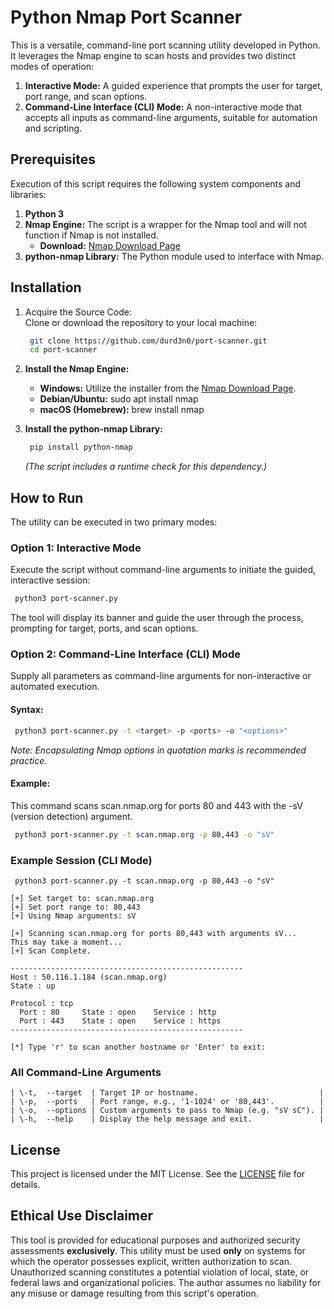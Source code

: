 # **Python Nmap Port Scanner**

This is a versatile, command-line port scanning utility developed in Python. It leverages the Nmap engine to scan hosts and provides two distinct modes of operation:

1. **Interactive Mode:** A guided experience that prompts the user for target, port range, and scan options.  
2. **Command-Line Interface (CLI) Mode:** A non-interactive mode that accepts all inputs as command-line arguments, suitable for automation and scripting.

## **Prerequisites**

Execution of this script requires the following system components and libraries:

1. **Python 3**  
2. **Nmap Engine:** The script is a wrapper for the Nmap tool and will not function if Nmap is not installed.  
   * **Download:** [Nmap Download Page](https://nmap.org/download.html)  
3. **python-nmap Library:** The Python module used to interface with Nmap.

## **Installation**

1. Acquire the Source Code:  
   Clone or download the repository to your local machine:  
   ```bash
    git clone https://github.com/durd3n0/port-scanner.git  
    cd port-scanner
   ```

2. **Install the Nmap Engine:**  
   * **Windows:** Utilize the installer from the [Nmap Download Page](https://nmap.org/download.html).  
   * **Debian/Ubuntu:** sudo apt install nmap  
   * **macOS (Homebrew):** brew install nmap  
3. **Install the python-nmap Library:**  
   ```bash
    pip install python-nmap
   ```
   *(The script includes a runtime check for this dependency.)*

## **How to Run**

The utility can be executed in two primary modes:

### **Option 1: Interactive Mode**

Execute the script without command-line arguments to initiate the guided, interactive session:  
```bash
 python3 port-scanner.py
```
The tool will display its banner and guide the user through the process, prompting for target, ports, and scan options.

### **Option 2: Command-Line Interface (CLI) Mode**

Supply all parameters as command-line arguments for non-interactive or automated execution.

#### **Syntax:**
```bash
 python3 port-scanner.py -t <target> -p <ports> -o "<options>"
```
*Note: Encapsulating Nmap options in quotation marks is recommended practice.*

#### **Example:**

This command scans scan.nmap.org for ports 80 and 443 with the \-sV (version detection) argument.  
```bash
 python3 port-scanner.py -t scan.nmap.org -p 80,443 -o "sV"
```
### **Example Session (CLI Mode)**
```
 python3 port-scanner.py -t scan.nmap.org -p 80,443 -o "sV"

[+] Set target to: scan.nmap.org
[+] Set port range to: 80,443
[+] Using Nmap arguments: sV

[+] Scanning scan.nmap.org for ports 80,443 with arguments sV...
This may take a moment...
[+] Scan Complete.

----------------------------------------------------
Host : 50.116.1.184 (scan.nmap.org)
State : up

Protocol : tcp
  Port : 80     State : open    Service : http
  Port : 443    State : open    Service : https
----------------------------------------------------

[*] Type 'r' to scan another hostname or 'Enter' to exit:
```
### **All Command-Line Arguments**
```
| \-t,  --target  | Target IP or hostname.                           |  
| \-p,  --ports   | Port range, e.g., '1-1024' or '80,443'.          |  
| \-o,  --options | Custom arguments to pass to Nmap (e.g. "sV sC"). |  
| \-h,  --help    | Display the help message and exit.               |
```
## **License**

This project is licensed under the MIT License. See the [LICENSE](LICENSE) file for details.

## **Ethical Use Disclaimer**


This tool is provided for educational purposes and authorized security assessments **exclusively**. This utility must be used **only** on systems for which the operator possesses explicit, written authorization to scan. Unauthorized scanning constitutes a potential violation of local, state, or federal laws and organizational policies. The author assumes no liability for any misuse or damage resulting from this script's operation.

